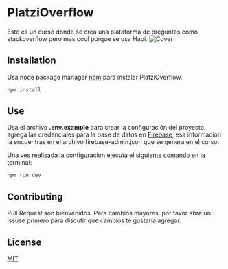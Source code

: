 # PlatziOverflow

Este es un curso donde se crea una plataforma de preguntas como stackoverflow pero mas cool porque se usa Hapi.
![Cover](https://i.imgur.com/O1qDdwn.png)

## Installation

Usa node package manager [npm](https://www.npmjs.com/get-npm) para instalar PlatziOverflow.

```bash
npm install
```

## Use

Usa el archivo **.env.example** para crear la configuración del proyecto, agrega las
credenciales para la base de datos en [Firebase]('https://firebase.google.com/?hl=es),
esa información la encuentras en el archivo firebase-admin.json que se genera en el curso.

Una ves realizada la configuración ejecuta el siguiente comando en la terminal:

```bash
npm run dev
```

## Contributing

Pull Request son bienvenidos. Para cambios mayores, por favor abre un issuse primero para discutir que cambios te gustaría agregar.

## License

[MIT](./README.md)

